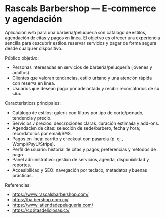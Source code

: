 # Rascals Barbershop — E‑commerce y agendación

Aplicación web para una barbería/peluquería con catálogo de estilos, agendación de citas y pagos en línea. El objetivo es ofrecer una experiencia sencilla para descubrir estilos, reservar servicios y pagar de forma segura desde cualquier dispositivo.

Público objetivo:
- Personas interesadas en servicios de barbería/peluquería (jóvenes y adultos).
- Clientes que valoran tendencias, estilo urbano y una atención rápida con reserva en línea.
- Usuarios que desean pagar por adelantado y recibir recordatorios de su cita.

Características principales:
- Catálogo de estilos: galería con filtros por tipo de corte/peinado, tendencia y precio.
- Servicios y precios: descripciones claras, duración estimada y add-ons.
- Agendación de citas: selección de sede/barbero, fecha y hora; recordatorios por email/SMS.
- Pagos en línea: carrito y checkout con pasarela (p. ej., Wompi/PayU/Stripe).
- Perfil de usuario: historial de citas y pagos, preferencias y métodos de pago.
- Panel administrativo: gestión de servicios, agenda, disponibilidad y reportes.
- Accesibilidad y SEO: navegación por teclado, metadatos y buenas prácticas.

Referencias:
- https://www.rascalsbarbershop.com/
- https://barbershop.com.co/
- https://www.latiendadepeluqueria.com/
- https://cositasdeliciosas.co/